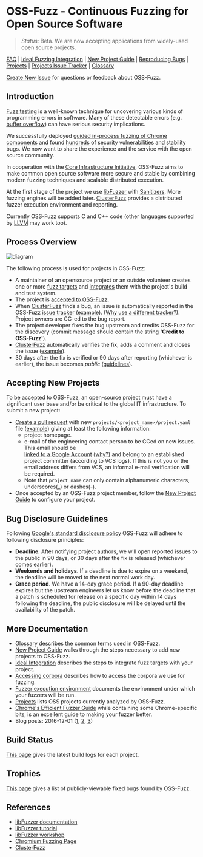 # OSS-Fuzz - Continuous Fuzzing for Open Source Software

> *Status*: Beta. We are now accepting applications from widely-used open source projects.

[FAQ](docs/faq.md)
| [Ideal Fuzzing Integration](docs/ideal_integration.md)
| [New Project Guide](docs/new_project_guide.md)
| [Reproducing Bugs](docs/reproducing.md)
| [Projects](projects)
| [Projects Issue Tracker](https://bugs.chromium.org/p/oss-fuzz/issues/list)
| [Glossary](docs/glossary.md)


[Create New Issue](https://github.com/google/oss-fuzz/issues/new) for questions or feedback about OSS-Fuzz.

## Introduction

[Fuzz testing](https://en.wikipedia.org/wiki/Fuzz_testing) is a well-known
technique for uncovering various kinds of programming errors in software.
Many of these detectable errors (e.g. [buffer overflow](https://en.wikipedia.org/wiki/Buffer_overflow)) can have serious security implications.

We successfully deployed 
[guided in-process fuzzing of Chrome components](https://security.googleblog.com/2016/08/guided-in-process-fuzzing-of-chrome.html)
and found [hundreds](https://bugs.chromium.org/p/chromium/issues/list?can=1&q=label%3AStability-LibFuzzer+-status%3ADuplicate%2CWontFix) of security vulnerabilities and stability bugs. We now want to share the experience and the service with the open source community. 

In cooperation with the [Core Infrastructure Initiative](https://www.coreinfrastructure.org/), 
OSS-Fuzz aims to make common open source software more secure and stable by
combining modern fuzzing techniques and scalable
distributed execution.

At the first stage of the project we use
[libFuzzer](http://llvm.org/docs/LibFuzzer.html) with
[Sanitizers](https://github.com/google/sanitizers). More fuzzing engines will be added later.
[ClusterFuzz](docs/clusterfuzz.md)
provides a distributed fuzzer execution environment and reporting.

Currently OSS-Fuzz supports C and C++ code (other languages supported by [LLVM](http://llvm.org) may work too).

## Process Overview

![diagram](docs/images/process.png?raw=true)

The following process is used for projects in OSS-Fuzz:

- A maintainer of an opensource project or an outside volunteer creates
one or more [fuzz targets](http://libfuzzer.info/#fuzz-target) 
and [integrates](docs/ideal_integration.md) them with the project's build and test system.
- The project is [accepted to OSS-Fuzz](#accepting-new-projects).
- When [ClusterFuzz](docs/clusterfuzz.md) finds a bug, an issue is automatically
  reported in the OSS-Fuzz [issue tracker](https://bugs.chromium.org/p/oss-fuzz/issues/list) 
  ([example](https://bugs.chromium.org/p/oss-fuzz/issues/detail?id=9)).
  ([Why use a different tracker?](docs/faq.md#why-do-you-use-a-different-issue-tracker-for-reporting-bugs-in-oss-projects)).
  Project owners are CC-ed to the bug report.
- The project developer fixes the bug upstream and credits OSS-Fuzz for the discovery (commit message should contain
  the string **'Credit to OSS-Fuzz'**).
- [ClusterFuzz](docs/clusterfuzz.md) automatically verifies the fix, adds a comment and closes the issue ([example](https://bugs.chromium.org/p/oss-fuzz/issues/detail?id=53#c3)).
- 30 days after the fix is verified or 90 days after reporting (whichever is earlier), the issue becomes *public*
  ([guidelines](#bug-disclosure-guidelines)).

<!-- NOTE: this anchor is referenced by oss-fuzz blog post -->
## Accepting New Projects

To be accepted to OSS-Fuzz, an open-source project must 
have a significant user base and/or be critical to the global IT infrastructure.
To submit a new project:
- [Create a pull request](https://help.github.com/articles/creating-a-pull-request/) with new 
`projects/<project_name>/project.yaml` file ([example](projects/libarchive/project.yaml)) giving at least the following information:
  * project homepage.
  * e-mail of the engineering contact person to be CCed on new issues. This
    email should be  
    [linked to a Google Account](https://support.google.com/accounts/answer/176347?hl=en)
    ([why?](docs/faq.md#why-we-require-an-e-mail-associated-with-a-google-account))
    and belong to an established project committer (according to VCS logs).
    If this is not you or the email address differs from VCS, an informal e-mail verification will be required.
  * Note that `project_name` can only contain alphanumeric characters, underscores(_) or dashes(-).
- Once accepted by an OSS-Fuzz project member, follow the [New Project Guide](docs/new_project_guide.md)
  to configure your project.


## Bug Disclosure Guidelines

Following [Google's standard disclosure policy](https://googleprojectzero.blogspot.com/2015/02/feedback-and-data-driven-updates-to.html)
OSS-Fuzz will adhere to following disclosure principles:
  - **Deadline**. After notifying project authors, we will open reported
    issues to the public in 90 days, or 30 days after the fix is released 
    (whichever comes earlier).
  - **Weekends and holidays**. If a deadline is due to expire on a weekend,
    the deadline will be moved to the next normal work day.
  - **Grace period**. We have a 14-day grace period. If a 90-day deadline
    expires but the upstream engineers let us know before the deadline that a
    patch is scheduled for release on a specific day within 14 days following
    the deadline, the public disclosure will be delayed until the availability
    of the patch.

## More Documentation

* [Glossary](docs/glossary.md) describes the common terms used in OSS-Fuzz.
* [New Project Guide](docs/new_project_guide.md) walks through the steps necessary to add new projects to OSS-Fuzz.
* [Ideal Integration](docs/ideal_integration.md) describes the steps to integrate fuzz targets with your project.
* [Accessing corpora](docs/corpora.md) describes how to access the corpora we use for fuzzing.
* [Fuzzer execution environment](docs/fuzzer_environment.md) documents the
  environment under which your fuzzers will be run.
* [Projects](projects) lists OSS projects currently analyzed by OSS-Fuzz.
* [Chrome's Efficient Fuzzer Guide](https://chromium.googlesource.com/chromium/src/testing/libfuzzer/+/HEAD/efficient_fuzzer.md) 
  while containing some Chrome-specific bits, is an excellent guide to making your fuzzer better.
* Blog posts: 2016-12-01 ([1](https://opensource.googleblog.com/2016/12/announcing-oss-fuzz-continuous-fuzzing.html),
[2](https://testing.googleblog.com/2016/12/announcing-oss-fuzz-continuous-fuzzing.html),
[3](https://security.googleblog.com/2016/12/announcing-oss-fuzz-continuous-fuzzing.html))

## Build Status
[This page](https://oss-fuzz-gcb-logs.storage.googleapis.com/status.html)
gives the latest build logs for each project.

## Trophies

[This page](https://bugs.chromium.org/p/oss-fuzz/issues/list?can=1&q=status%3AFixed%2CVerified+Type%3ABug%2CBug-Security+-component%3AInfra+)
gives a list of publicly-viewable fixed bugs found by OSS-Fuzz.

## References
* [libFuzzer documentation](http://libfuzzer.info)
* [libFuzzer tutorial](http://tutorial.libfuzzer.info)
* [libFuzzer workshop](https://github.com/Dor1s/libfuzzer-workshop)
* [Chromium Fuzzing Page](https://chromium.googlesource.com/chromium/src/testing/libfuzzer/)
* [ClusterFuzz](https://blog.chromium.org/2012/04/fuzzing-for-security.html)

